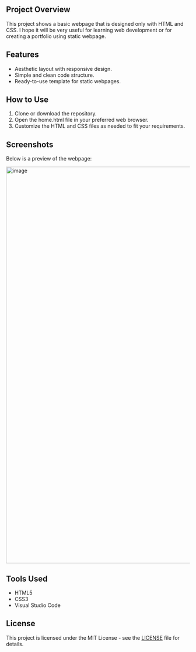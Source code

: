 ## Project Overview
This project shows a basic webpage that is designed only with HTML and CSS. I hope it will be very useful for learning web development or for creating a portfolio using static webpage.

## Features
- Aesthetic layout with responsive design.
- Simple and clean code structure.
- Ready-to-use template for static webpages.

## How to Use
1. Clone or download the repository.
2. Open the home.html file in your preferred web browser.
3. Customize the HTML and CSS files as needed to fit your requirements.

## Screenshots
Below is a preview of the webpage:

<img width="1083" alt="image" src="https://github.com/user-attachments/assets/f13e04cc-36b9-456c-9d5a-ed82852e5793" />

## Tools Used
- HTML5
- CSS3
- Visual Studio Code

## License
This project is licensed under the MIT License - see the [LICENSE](LICENSE) file for details.

